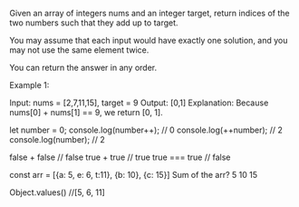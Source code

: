Given an array of integers nums and an integer target, return indices of the two numbers such that they add up to target.

You may assume that each input would have exactly one solution, and you may not use the same element twice.

You can return the answer in any order.

 

Example 1:

Input: nums = [2,7,11,15], target = 9
Output: [0,1]
Explanation: Because nums[0] + nums[1] == 9, we return [0, 1].
 

let number = 0;
console.log(number++); //	0
console.log(++number); // 2
console.log(number); // 2


false + false //	false
true + true // true
true === true // false


const arr = [{a: 5, e: 6, t:11}, {b: 10}, {c: 15}]
Sum of the arr?
5 10 15

Object.values() //[5, 6, 11]